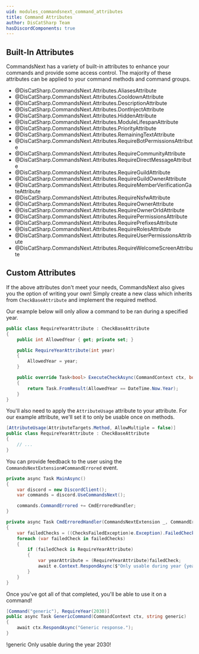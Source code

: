 ```yaml
---
uid: modules_commandsnext_command_attributes
title: Command Attributes
author: DisCatSharp Team
hasDiscordComponents: true
---
```


## Built-In Attributes
CommandsNext has a variety of built-in attributes to enhance your commands and provide some access control.
The majority of these attributes can be applied to your command methods and command groups.

- @DisCatSharp.CommandsNext.Attributes.AliasesAttribute
- @DisCatSharp.CommandsNext.Attributes.CooldownAttribute
- @DisCatSharp.CommandsNext.Attributes.DescriptionAttribute
- @DisCatSharp.CommandsNext.Attributes.DontInjectAttribute
- @DisCatSharp.CommandsNext.Attributes.HiddenAttribute
- @DisCatSharp.CommandsNext.Attributes.ModuleLifespanAttribute
- @DisCatSharp.CommandsNext.Attributes.PriorityAttribute
- @DisCatSharp.CommandsNext.Attributes.RemainingTextAttribute
- @DisCatSharp.CommandsNext.Attributes.RequireBotPermissionsAttribute
- @DisCatSharp.CommandsNext.Attributes.RequireCommunityAttribute
- @DisCatSharp.CommandsNext.Attributes.RequireDirectMessageAttribute
- @DisCatSharp.CommandsNext.Attributes.RequireGuildAttribute
- @DisCatSharp.CommandsNext.Attributes.RequireGuildOwnerAttribute
- @DisCatSharp.CommandsNext.Attributes.RequireMemberVerificationGateAttribute
- @DisCatSharp.CommandsNext.Attributes.RequireNsfwAttribute
- @DisCatSharp.CommandsNext.Attributes.RequireOwnerAttribute
- @DisCatSharp.CommandsNext.Attributes.RequireOwnerOrIdAttribute
- @DisCatSharp.CommandsNext.Attributes.RequirePermissionsAttribute
- @DisCatSharp.CommandsNext.Attributes.RequirePrefixesAttribute
- @DisCatSharp.CommandsNext.Attributes.RequireRolesAttribute
- @DisCatSharp.CommandsNext.Attributes.RequireUserPermissionsAttribute
- @DisCatSharp.CommandsNext.Attributes.RequireWelcomeScreenAttribute


## Custom Attributes
If the above attributes don't meet your needs, CommandsNext also gives you the option of writing your own!
Simply create a new class which inherits from `CheckBaseAttribute` and implement the required method.

Our example below will only allow a command to be ran during a specified year.

```cs
public class RequireYearAttribute : CheckBaseAttribute
{
    public int AllowedYear { get; private set; }

    public RequireYearAttribute(int year)
    {
        AllowedYear = year;
    }

    public override Task<bool> ExecuteCheckAsync(CommandContext ctx, bool help)
    {
        return Task.FromResult(AllowedYear == DateTime.Now.Year);
    }
}
```

You'll also need to apply the `AttributeUsage` attribute to your attribute.
For our example attribute, we'll set it to only be usable once on methods.

```cs
[AttributeUsage(AttributeTargets.Method, AllowMultiple = false)]
public class RequireYearAttribute : CheckBaseAttribute
{
    // ...
}
```

You can provide feedback to the user using the `CommandsNextExtension#CommandErrored` event.
```cs
private async Task MainAsync()
{
    var discord = new DiscordClient();
	var commands = discord.UseCommandsNext();

	commands.CommandErrored += CmdErroredHandler;
}

private async Task CmdErroredHandler(CommandsNextExtension _, CommandErrorEventArgs e)
{
    var failedChecks = ((ChecksFailedException)e.Exception).FailedChecks;
    foreach (var failedCheck in failedChecks)
    {
        if (failedCheck is RequireYearAttribute)
        {
            var yearAttribute = (RequireYearAttribute)failedCheck;
            await e.Context.RespondAsync($"Only usable during year {yearAttribute.AllowedYear}.");
        }
    }
}
```

Once you've got all of that completed, you'll be able to use it on a command!

```cs
[Command("generic"), RequireYear(2030)]
public async Task GenericCommand(CommandContext ctx, string generic)
{
    await ctx.RespondAsync("Generic response.");
}
```

<discord-messages>
    <discord-message profile="user">
        !generic
    </discord-message>
    <discord-message profile="dcs">
        Only usable during the year 2030!
    </discord-message>
</discord-messages>

